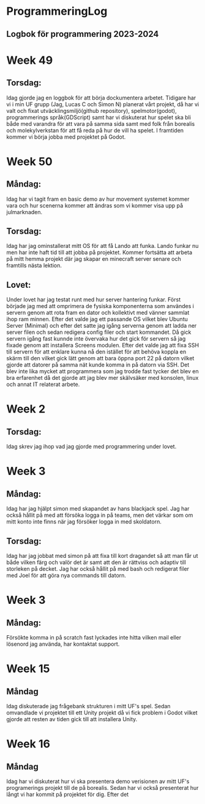 # ProgrammeringLog
## Logbok för programmering 2023-2024

# Week 49
## Torsdag:
Idag gjorde jag en loggbok för att börja dockumentera arbetet. Tidigare har vi i min UF grupp (Jag, Lucas C och Simon N) planerat vårt projekt, då har vi valt och fixat utväcklingsmiljö(github repository), spelmotor(godot), programmerings språk(GDScript) samt har vi diskuterat hur spelet ska bli både med varandra för att vara på samma sida samt med folk från borealis och molekylverkstan för att få reda på hur de vill ha spelet. I framtiden kommer vi börja jobba med projektet på Godot.

# Week 50
## Måndag:
Idag har vi tagit fram en basic demo av hur movement systemet kommer vara och hur scenerna kommer att ändras som vi kommer visa upp på julmarknaden.
## Torsdag:
Idag har jag ominstallerat mitt OS för att få Lando att funka. Lando funkar nu men har inte haft tid till att jobba på projektet. Kommer fortsätta att arbeta på mitt hemma projekt där jag skapar en minecraft server senare och framtills nästa lektion.

## Lovet:
Under lovet har jag testat runt med hur server hantering funkar. Först började jag med att omprimera de fysiska komponenterna som användes i servern genom att rota fram en dator och kollektivt med vänner sammlat ihop ram minnen. Efter det valde jag ett passande OS vilket blev Ubuntu Server (Minimal) och efter det satte jag igång serverna genom att ladda ner server filen och sedan redigera config filer och start kommandet. Då gick servern igång fast kunnde inte övervaka hur det gick för servern så jag fixade genom att installera Screens modulen. Efter det valde jag att fixa SSH till servern för att enklare kunna nå den istället för att behöva koppla en skärm till den vilket gick lätt genom att bara öppna port 22 på datorn vilket gjorde att datorer på samma nät kunde komma in på datorn via SSH.
Det blev inte lika mycket att programmera som jag trodde fast tycker det blev en bra erfarenhet då det gjorde att jag blev mer skälvsäker med konsolen, linux och annat IT relaterat arbete.  

# Week 2
## Torsdag:
Idag skrev jag ihop vad jag gjorde med programmering under lovet.

# Week 3
## Måndag:
Idag har jag hjälpt simon med skapandet av hans blackjack spel. Jag har också hållit på med att försöka logga in på teams, men det värkar som om mitt konto inte finns när jag försöker logga in med skoldatorn.
## Torsdag:
Idag har jag jobbat med simon på att fixa till kort dragandet så att man får ut både vilken färg och valör det är samt att den är rättviss och adaptiv till storleken på decket. Jag har också hållit på med bash och redigerat filer med Joel för att göra nya commands till datorn.

# Week 3
## Måndag:
Försökte komma in på scratch fast lyckades inte hitta vilken mail eller lösenord jag använda, har kontaktat support.

# Week 15
## Måndag
Idag diskuterade jag frågebank strukturen i mitt UF's spel. Sedan omvandlade vi projektet till ett Unity projekt då vi fick problem i Godot vilket gjorde att resten av tiden gick till att installera Unity.

# Week 16
## Måndag
Idag har vi diskuterat hur vi ska presentera demo verisionen av mitt UF's programerings projekt till de på borealis. Sedan har vi också presenterat hur långt vi har kommit på projektet för dig. Efter det 